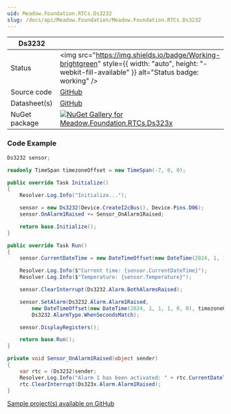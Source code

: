 ```yaml
---
uid: Meadow.Foundation.RTCs.Ds3232
slug: /docs/api/Meadow.Foundation/Meadow.Foundation.RTCs.Ds3232
---
```


| Ds3232 | |
|--------|--------|
| Status | <img src="https://img.shields.io/badge/Working-brightgreen" style={{ width: "auto", height: "-webkit-fill-available" }} alt="Status badge: working" /> |
| Source code | [GitHub](https://github.com/WildernessLabs/Meadow.Foundation/tree/main/Source/Meadow.Foundation.Peripherals/RTCs.Ds323x) |
| Datasheet(s) | [GitHub](https://github.com/WildernessLabs/Meadow.Foundation/tree/main/Source/Meadow.Foundation.Peripherals/RTCs.Ds323x/Datasheet) |
| NuGet package | <a href="https://www.nuget.org/packages/Meadow.Foundation.RTCs.Ds323x/" target="_blank"><img src="https://img.shields.io/nuget/v/Meadow.Foundation.RTCs.Ds323x.svg?label=Meadow.Foundation.RTCs.Ds323x" alt="NuGet Gallery for Meadow.Foundation.RTCs.Ds323x" /></a> |
### Code Example

```csharp
Ds3232 sensor;

readonly TimeSpan timezoneOffset = new TimeSpan(-7, 0, 0);

public override Task Initialize()
{
    Resolver.Log.Info("Initialize...");

    sensor = new Ds3232(Device.CreateI2cBus(), Device.Pins.D06);
    sensor.OnAlarm1Raised += Sensor_OnAlarm1Raised;

    return base.Initialize();
}

public override Task Run()
{
    sensor.CurrentDateTime = new DateTimeOffset(new DateTime(2024, 1, 1), timezoneOffset);

    Resolver.Log.Info($"Current time: {sensor.CurrentDateTime}");
    Resolver.Log.Info($"Temperature: {sensor.Temperature}");

    sensor.ClearInterrupt(Ds3232.Alarm.BothAlarmsRaised);

    sensor.SetAlarm(Ds3232.Alarm.Alarm1Raised,
        new DateTimeOffset(new DateTime(2024, 1, 1, 1, 0, 0), timezoneOffset),
        Ds3232.AlarmType.WhenSecondsMatch);

    sensor.DisplayRegisters();

    return base.Run();
}

private void Sensor_OnAlarm1Raised(object sender)
{
    var rtc = (Ds3232)sender;
    Resolver.Log.Info("Alarm 1 has been activated: " + rtc.CurrentDateTime.ToString("dd MMM yyyy HH:mm:ss"));
    rtc.ClearInterrupt(Ds323x.Alarm.Alarm1Raised);
}

```

[Sample project(s) available on GitHub](https://github.com/WildernessLabs/Meadow.Foundation/tree/main/Source/Meadow.Foundation.Peripherals/RTCs.Ds323x/Samples/Ds3232_Sample)

